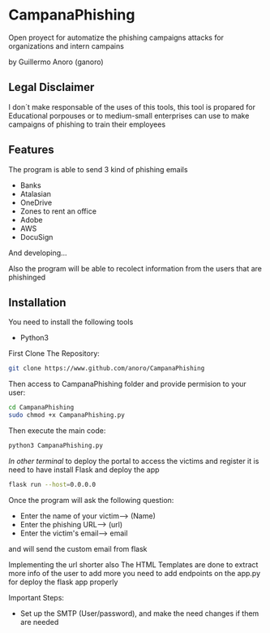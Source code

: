 # CampanaPhishing

Open proyect for automatize the phishing campaigns attacks for organizations and intern campains

by Guillermo Anoro (ganoro)

## Legal Disclaimer

I don´t make responsable of the uses of this tools, this tool is propared for Educational porpouses or to medium-small enterprises can use to make campaigns of phishing to train their employees

## Features

The program is able to send 3 kind of phishing emails

- Banks
- Atalasian
- OneDrive
- Zones to rent an office
- Adobe
- AWS
- DocuSign

And developing...

Also the program will be able to recolect information from the users that are phishinged

## Installation

You need to install the following tools

- Python3

First Clone The Repository:
```bash
git clone https://www.github.com/anoro/CampanaPhishing
```
Then access to CampanaPhishing folder and provide permision to your user:
```bash
cd CampanaPhishing
sudo chmod +x CampanaPhishing.py
```
Then execute the main code:
```bash
python3 CampanaPhishing.py
```

*In other terminal* to deploy the portal to access the victims and register it is need to have install Flask and deploy the app
```bash
flask run --host=0.0.0.0
```

Once the program will ask the following question:
- Enter the name of your victim--> (Name) 
- Enter the phishing URL--> (url)
- Enter the victim's email--> email

and will send the custom email from flask 

Implementing the url shorter also
The HTML Templates are done to extract more info of the user to add more you need to add endpoints on the app.py for deploy the flask app properly

Important Steps:
- Set up the SMTP (User/password), and make the need changes if them are needed

